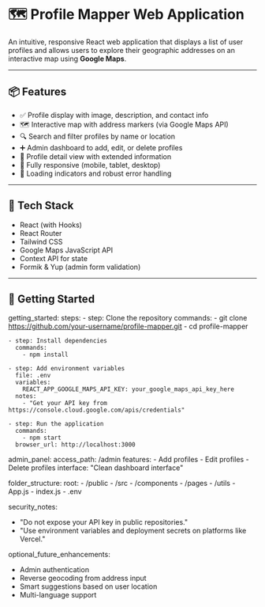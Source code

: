 # 🗺️ Profile Mapper Web Application

An intuitive, responsive React web application that displays a list of user profiles and allows users to explore their geographic addresses on an interactive map using **Google Maps**.

---

## 📦 Features

- ✅ Profile display with image, description, and contact info
- 🗺️ Interactive map with address markers (via Google Maps API)
- 🔍 Search and filter profiles by name or location
- ➕ Admin dashboard to add, edit, or delete profiles
- 🧾 Profile detail view with extended information
- 📱 Fully responsive (mobile, tablet, desktop)
- 🚦 Loading indicators and robust error handling

---

## 🧰 Tech Stack

- React (with Hooks)
- React Router
- Tailwind CSS
- Google Maps JavaScript API
- Context API for state
- Formik & Yup (admin form validation)

---

## 🚀 Getting Started



getting_started:
  steps:
    - step: Clone the repository
      commands:
        - git clone https://github.com/your-username/profile-mapper.git
        - cd profile-mapper

    - step: Install dependencies
      commands:
        - npm install

    - step: Add environment variables
      file: .env
      variables:
        REACT_APP_GOOGLE_MAPS_API_KEY: your_google_maps_api_key_here
      notes:
        - "Get your API key from https://console.cloud.google.com/apis/credentials"

    - step: Run the application
      commands:
        - npm start
      browser_url: http://localhost:3000

admin_panel:
  access_path: /admin
  features:
    - Add profiles
    - Edit profiles
    - Delete profiles
  interface: "Clean dashboard interface"

folder_structure:
  root:
    - /public
    - /src
      - /components
      - /pages
      - /utils
      - App.js
      - index.js
    - .env

security_notes:
  - "Do not expose your API key in public repositories."
  - "Use environment variables and deployment secrets on platforms like Vercel."

optional_future_enhancements:
  - Admin authentication
  - Reverse geocoding from address input
  - Smart suggestions based on user location
  - Multi-language support


